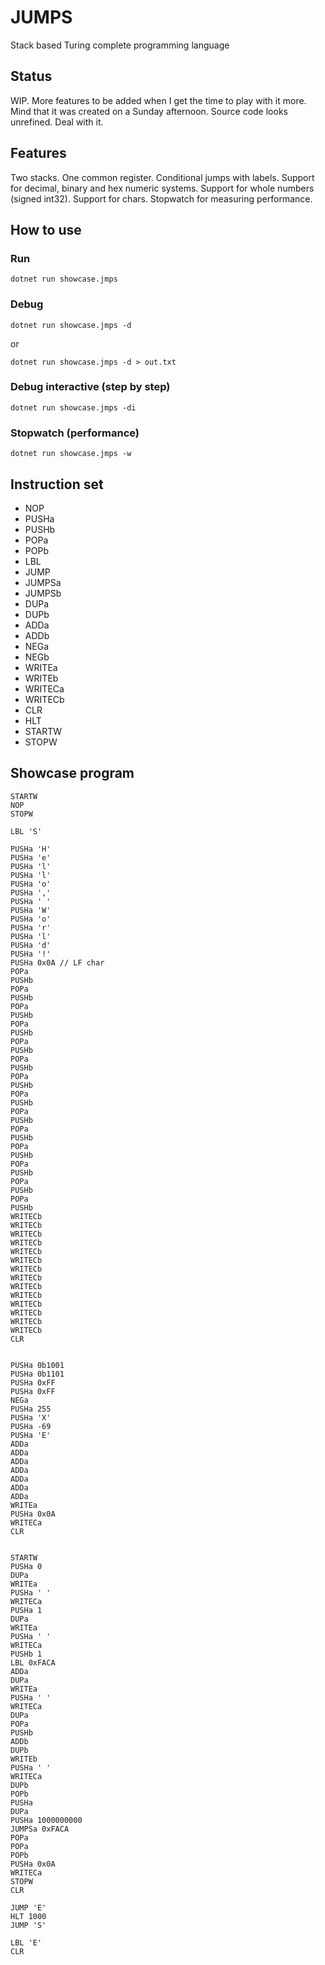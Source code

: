 # JUMPS
Stack based Turing complete programming language

## Status
WIP. More features to be added when I get the time to play with it more. Mind that it was created on a Sunday afternoon. Source code looks unrefined. Deal with it.

## Features
Two stacks. One common register. Conditional jumps with labels. Support for decimal, binary and hex numeric systems. Support for whole numbers (signed int32). Support for chars. Stopwatch for measuring performance.

## How to use
### Run
```
dotnet run showcase.jmps
```

### Debug
```
dotnet run showcase.jmps -d
```
or
```
dotnet run showcase.jmps -d > out.txt
```

### Debug interactive (step by step)
```
dotnet run showcase.jmps -di
```

### Stopwatch (performance)
```
dotnet run showcase.jmps -w
```

## Instruction set
* NOP
* PUSHa
* PUSHb
* POPa
* POPb
* LBL
* JUMP
* JUMPSa
* JUMPSb
* DUPa
* DUPb
* ADDa
* ADDb
* NEGa
* NEGb
* WRITEa
* WRITEb
* WRITECa
* WRITECb
* CLR
* HLT
* STARTW
* STOPW

## Showcase program
```
STARTW
NOP
STOPW

LBL 'S'

PUSHa 'H'
PUSHa 'e'
PUSHa 'l'
PUSHa 'l'
PUSHa 'o'
PUSHa ','
PUSHa ' '
PUSHa 'W'
PUSHa 'o'
PUSHa 'r'
PUSHa 'l'
PUSHa 'd'
PUSHa '!'
PUSHa 0x0A // LF char
POPa
PUSHb
POPa
PUSHb
POPa
PUSHb
POPa
PUSHb
POPa
PUSHb
POPa
PUSHb
POPa
PUSHb
POPa
PUSHb
POPa
PUSHb
POPa
PUSHb
POPa
PUSHb
POPa
PUSHb
POPa
PUSHb
POPa
PUSHb
WRITECb
WRITECb
WRITECb
WRITECb
WRITECb
WRITECb
WRITECb
WRITECb
WRITECb
WRITECb
WRITECb
WRITECb
WRITECb
WRITECb
CLR


PUSHa 0b1001
PUSHa 0b1101
PUSHa 0xFF
PUSHa 0xFF
NEGa
PUSHa 255
PUSHa 'X'
PUSHa -69
PUSHa 'E'
ADDa
ADDa
ADDa
ADDa
ADDa
ADDa
ADDa
WRITEa
PUSHa 0x0A
WRITECa
CLR


STARTW
PUSHa 0
DUPa
WRITEa
PUSHa ' '
WRITECa
PUSHa 1
DUPa
WRITEa
PUSHa ' '
WRITECa
PUSHb 1
LBL 0xFACA
ADDa
DUPa
WRITEa
PUSHa ' '
WRITECa
DUPa
POPa
PUSHb
ADDb
DUPb
WRITEb
PUSHa ' '
WRITECa
DUPb
POPb
PUSHa
DUPa
PUSHa 1000000000
JUMPSa 0xFACA
POPa
POPa
POPb
PUSHa 0x0A
WRITECa
STOPW
CLR

JUMP 'E'
HLT 1000
JUMP 'S'

LBL 'E'
CLR
```
